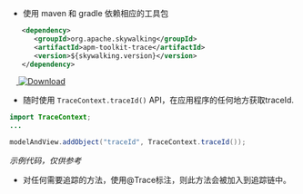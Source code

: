 * 使用 maven 和 gradle 依赖相应的工具包
```xml
   <dependency>
      <groupId>org.apache.skywalking</groupId>
      <artifactId>apm-toolkit-trace</artifactId>
      <version>${skywalking.version}</version>
   </dependency>
```
&nbsp;&nbsp;&nbsp;[ ![Download](https://api.bintray.com/packages/wu-sheng/skywalking/org.apache.skywalking.apm-toolkit-trace/images/download.svg) ](https://bintray.com/wu-sheng/skywalking/org.apache.skywalking.apm-toolkit-trace/_latestVersion)

* 随时使用 `TraceContext.traceId()` API，在应用程序的任何地方获取traceId.
```java
import TraceContext;
...

modelAndView.addObject("traceId", TraceContext.traceId());
```
_示例代码，仅供参考_

* 对任何需要追踪的方法，使用@Trace标注，则此方法会被加入到追踪链中。
